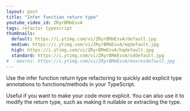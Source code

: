 ```yaml
---
layout: post
title: "Infer function return type"
youtube_video_id: ZRyrBMmEsvA
tags: refactor typescript
thumbnails:
  default: https://i.ytimg.com/vi/ZRyrBMmEsvA/default.jpg
  medium: https://i.ytimg.com/vi/ZRyrBMmEsvA/mqdefault.jpg
  high: https://i.ytimg.com/vi/ZRyrBMmEsvA/hqdefault.jpg
  standard: https://i.ytimg.com/vi/ZRyrBMmEsvA/sddefault.jpg
#   maxres: https://i.ytimg.com/vi/ZRyrBMmEsvA/maxresdefault.jpg
---
```


Use the infer function return type refactoring to quickly add explicit type annotations to functions/methods in your TypeScript.

Useful if you want to make your code more explicit. You can also use it to modify the return type, such as making it nullable or extracting the type.